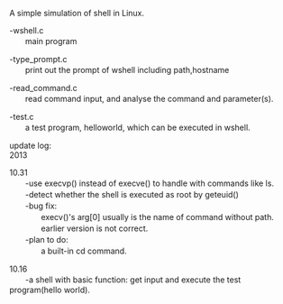 <p>A simple simulation of shell in Linux.</p>
<p>-wshell.c<br />	　　main program</p>
<p>-type_prompt.c<br />	　　print out the prompt of wshell including path,hostname</p>
<p>-read_command.c<br />	　　read command input, and analyse the command and parameter(s).</p>
<p>-test.c<br />	　　a test program, helloworld, which can be executed in wshell.</p>
<p>update log:<br />2013</p>
<p>10.31<br />	　　-use execvp() instead of execve() to handle with commands like ls.<br />	　　-detect whether the shell is executed as root by geteuid()<br />	　　-bug fix:<br />		　　　　execv()'s arg[0] usually is the name of command without path.<br />		　　　　earlier version is not correct.<br />	　　-plan to do:<br />		　　　　a built-in cd command.</p>
<p>10.16<br />	　　-a shell with basic function: get input and execute the test program(hello world).<br />	</p>
